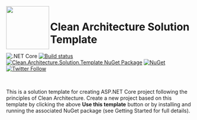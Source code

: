  <img align="left" width="116" height="116" src="https://raw.githubusercontent.com/jasontaylordev/CleanArchitecture/master/.github/icon.png" />
 
 # Clean Architecture Solution Template
![.NET Core](https://github.com/jasontaylordev/CleanArchitecture/workflows/.NET%20Core/badge.svg) [![Build status](https://codingflow.visualstudio.com/CleanArchitecture/_apis/build/status/CleanArchitecture-CI)](https://codingflow.visualstudio.com/CleanArchitecture/_build/latest?definitionId=23) [![Clean.Architecture.Solution.Template NuGet Package](https://img.shields.io/badge/nuget-1.1.1-blue)](https://www.nuget.org/packages/Clean.Architecture.Solution.Template) [![NuGet](https://img.shields.io/nuget/dt/Clean.Architecture.Solution.Template.svg)](https://www.nuget.org/packages/Clean.Architecture.Solution.Template) [![Twitter Follow](https://img.shields.io/twitter/follow/jasontaylordev.svg?style=social&label=Follow)](https://twitter.com/jasontaylordev)

<br/>

This is a solution template for creating ASP.NET Core project following the principles of Clean Architecture. Create a new project based on this template by clicking the above **Use this template** button or by installing and running the associated NuGet package (see Getting Started for full details). 
